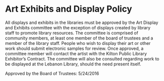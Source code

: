 # Art Exhibits and Display Policy #
All displays and exhibits in the libraries must be approved by the Art Display and Exhibits committee with the exception of displays created by library staff to promote library resources. The committee is comprised of community members, at least one member of the board of trustees and a member of the library staff. People who wish to display their art or other work should submit electronic samples for review. Once approved, a committee member will contact the artist with the Kilton Public Library Exhibitor’s Contract. The committee will also be consulted regarding work to be displayed at the Lebanon Library, should the need present itself.

Approved by the Board of Trustees: 5/24/2016
